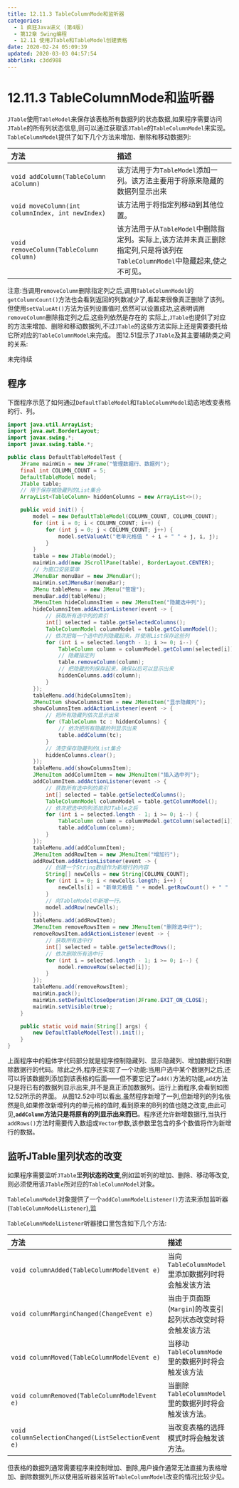 ```yaml
---
title: 12.11.3 TableColumnMode和监听器
categories: 
  - 1 疯狂Java讲义 (第4版)
  - 第12章 Swing编程
  - 12.11 使用JTable和TableModel创建表格
date: 2020-02-24 05:09:39
updated: 2020-03-03 04:57:54
abbrlink: c3dd988
---
```

# 12.11.3 TableColumnMode和监听器
`JTable`使用`TableModel`来保存该表格所有数据列的状态数据,如果程序需要访问`JTable`的所有列状态信息,则可以通过获取该`JTable`的`TableColumnModel`来实现。`TableColumnModel`提供了如下几个方法来增加、删除和移动数据列:

|方法|描述|
|:--|:--|
|`void addColumn(TableColumn aColumn)`|该方法用于为`TableModel`添加一列。该方法主要用于将原来隐藏的数据列显示出来|
|`void moveColumn(int columnIndex, int newIndex)`|该方法用于将指定列移动到其他位置。|
|`void removeColumn(TableColumn column)`|该方法用于从`TableModel`中删除指定列。实际上,该方法并未真正删除指定列,只是将该列在`TableColumnModel`中隐藏起来,使之不可见。|

注意:当调用`removeColumn`删除指定列之后,调用`TableColumnModel`的`getColumnCount()`方法也会看到返回的列数减少了,看起来很像真正删除了该列。但使用`setValueAt()`方法为该列设置值时,依然可以设置成功,这表明调用`removeColumn`删除指定列之后,这些列依然是存在的
实际上,`JTable`也提供了对应的方法来增加、删除和移动数据列,不过`JTable`的这些方法实际上还是需要委托给它所对应的`TableColumnModel`来完成。
图12.51显示了`JTable`及其主要辅助类之间的关系:

未完待续
## 程序
下面程序示范了如何通过`DefaultTableModel`和`TableColumnModel`动态地改变表格的行、列。
```java
import java.util.ArrayList;
import java.awt.BorderLayout;
import javax.swing.*;
import javax.swing.table.*;

public class DefaultTableModelTest {
    JFrame mainWin = new JFrame("管理数据行、数据列");
    final int COLUMN_COUNT = 5;
    DefaultTableModel model;
    JTable table;
    // 用于保存被隐藏列的List集合
    ArrayList<TableColumn> hiddenColumns = new ArrayList<>();

    public void init() {
        model = new DefaultTableModel(COLUMN_COUNT, COLUMN_COUNT);
        for (int i = 0; i < COLUMN_COUNT; i++) {
            for (int j = 0; j < COLUMN_COUNT; j++) {
                model.setValueAt("老单元格值 " + i + " " + j, i, j);
            }
        }
        table = new JTable(model);
        mainWin.add(new JScrollPane(table), BorderLayout.CENTER);
        // 为窗口安装菜单
        JMenuBar menuBar = new JMenuBar();
        mainWin.setJMenuBar(menuBar);
        JMenu tableMenu = new JMenu("管理");
        menuBar.add(tableMenu);
        JMenuItem hideColumnsItem = new JMenuItem("隐藏选中列");
        hideColumnsItem.addActionListener(event -> {
            // 获取所有选中列的索引
            int[] selected = table.getSelectedColumns();
            TableColumnModel columnModel = table.getColumnModel();
            // 依次把每一个选中的列隐藏起来，并使用List保存这些列
            for (int i = selected.length - 1; i >= 0; i--) {
                TableColumn column = columnModel.getColumn(selected[i]);
                // 隐藏指定列
                table.removeColumn(column);
                // 把隐藏的列保存起来，确保以后可以显示出来
                hiddenColumns.add(column);
            }
        });
        tableMenu.add(hideColumnsItem);
        JMenuItem showColumnsItem = new JMenuItem("显示隐藏列");
        showColumnsItem.addActionListener(event -> {
            // 把所有隐藏列依次显示出来
            for (TableColumn tc : hiddenColumns) {
                // 依次把所有隐藏的列显示出来
                table.addColumn(tc);
            }
            // 清空保存隐藏列的List集合
            hiddenColumns.clear();
        });
        tableMenu.add(showColumnsItem);
        JMenuItem addColumnItem = new JMenuItem("插入选中列");
        addColumnItem.addActionListener(event -> {
            // 获取所有选中列的索引
            int[] selected = table.getSelectedColumns();
            TableColumnModel columnModel = table.getColumnModel();
            // 依次把选中的列添加到JTable之后
            for (int i = selected.length - 1; i >= 0; i--) {
                TableColumn column = columnModel.getColumn(selected[i]);
                table.addColumn(column);
            }
        });
        tableMenu.add(addColumnItem);
        JMenuItem addRowItem = new JMenuItem("增加行");
        addRowItem.addActionListener(event -> {
            // 创建一个String数组作为新增行的内容
            String[] newCells = new String[COLUMN_COUNT];
            for (int i = 0; i < newCells.length; i++) {
                newCells[i] = "新单元格值 " + model.getRowCount() + " " + i;
            }
            // 向TableModel中新增一行。
            model.addRow(newCells);
        });
        tableMenu.add(addRowItem);
        JMenuItem removeRowsItem = new JMenuItem("删除选中行");
        removeRowsItem.addActionListener(event -> {
            // 获取所有选中行
            int[] selected = table.getSelectedRows();
            // 依次删除所有选中行
            for (int i = selected.length - 1; i >= 0; i--) {
                model.removeRow(selected[i]);
            }
        });
        tableMenu.add(removeRowsItem);
        mainWin.pack();
        mainWin.setDefaultCloseOperation(JFrame.EXIT_ON_CLOSE);
        mainWin.setVisible(true);
    }

    public static void main(String[] args) {
        new DefaultTableModelTest().init();
    }
}
```
上面程序中的粗体字代码部分就是程序控制隐藏列、显示隐藏列、增加数据行和删除数据行的代码。除此之外,程序还实现了一个功能:当用户选中某个数据列之后,还可以将该数据列添加到该表格的后面——但不要忘记了`add()`方法的功能,`add`方法只是将已有的数据列显示出来,并不是真正添加数据列。运行上面程序,会看到如图12.52所示的界面。
从图12.52中可以看出,虽然程序新增了一列,但新增列的列名依然是B,如果修改新增列内的单元格的值时,看到原来的B列的值也随之改变,由此可见,**`addColumn`方法只是将原有的列显示出来而已**。程序还允许新增数据行,当执行`addRows()`方法时需要传入数组或`Vector`参数,该参数里包含的多个数值将作为新增行的数据。
## 监听JTable里列状态的改变
如果程序需要监听`JTable`里**列状态的改变**,例如监听列的增加、删除、移动等改变,则必须使用该`JTable`所对应的`TableColumnModel`对象。

`TableColumnModel`对象提供了一个`addColumnModelListener()`方法来添加监听器(`TableColumnModelListener`),监

`TableColumnModelListener`听器接口里包含如下几个方法:

|方法|描述|
|:--|:--|
|`void columnAdded(TableColumnModelEvent e)`|当向`TableColumnModel`里添加数据列时将会触发该方法|
|`void columnMarginChanged(ChangeEvent e)`|当由于页面距(`Margin`)的改变引起列状态改变时将会触发该方法|
|`void columnMoved(TableColumnModelEvent e)`|当移动`TableColumnMode`里的数据列时将会触发该方法|
|`void columnRemoved(TableColumnModelEvent e)`|当删除`TableColumnModel`里的数据列时将会触发该方法。|
|`void columnSelectionChanged(ListSelectionEvent e)`|当改变表格的选择模式时将会触发该方法。|

但表格的数据列通常需要程序来控制增加、删除,用户操作通常无法直接为表格增加、删除数据列,所以使用监听器来监听`TableColumnModel`改变的情况比较少见。
